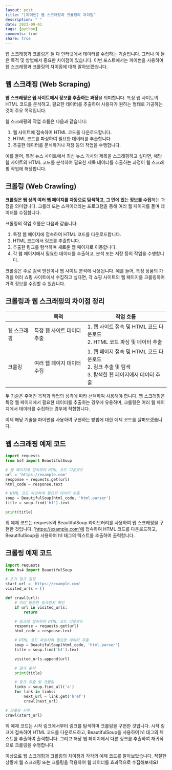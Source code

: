 ```yaml
---
layout: post
title: "[파이썬] 웹 스크래핑과 크롤링의 차이점"
description: " "
date: 2023-09-01
tags: [python]
comments: true
share: true
---
```


웹 스크래핑과 크롤링은 둘 다 인터넷에서 데이터를 수집하는 기술입니다. 그러나 이 둘은 목적 및 방법에서 중요한 차이점이 있습니다. 이번 포스트에서는 파이썬을 사용하여 웹 스크래핑과 크롤링의 차이점에 대해 알아보겠습니다.

## 웹 스크래핑 (Web Scraping)

**웹 스크래핑은 웹 사이트에서 정보를 추출하는 과정**을 의미합니다. 특정 웹 사이트의 HTML 코드를 분석하고, 필요한 데이터를 추출하여 사용자가 원하는 형태로 가공하는 것이 주요 목적입니다.

웹 스크래핑의 작업 흐름은 다음과 같습니다:

1. 웹 사이트에 접속하여 HTML 코드를 다운로드합니다.
2. HTML 코드를 파싱하여 필요한 데이터를 추출합니다.
3. 추출한 데이터를 분석하거나 저장 등의 작업을 수행합니다.

예를 들어, 특정 뉴스 사이트에서 최신 뉴스 기사의 제목을 스크래핑하고 싶다면, 해당 웹 사이트의 HTML 코드를 분석하여 필요한 제목 데이터를 추출하는 과정이 웹 스크래핑 작업에 해당합니다.

## 크롤링 (Web Crawling)

**크롤링은 웹 상의 여러 웹 페이지를 자동으로 탐색하고, 그 안에 있는 정보를 수집**하는 과정을 의미합니다. 크롤러 또는 스파이더라는 프로그램을 통해 여러 웹 페이지를 돌며 데이터를 수집합니다.

크롤링의 작업 흐름은 다음과 같습니다:

1. 특정 웹 페이지에 접속하여 HTML 코드를 다운로드합니다.
2. HTML 코드에서 링크를 추출합니다.
3. 추출한 링크를 탐색하며 새로운 웹 페이지로 이동합니다.
4. 각 웹 페이지에서 필요한 데이터를 추출하고, 분석 또는 저장 등의 작업을 수행합니다.

크롤링은 주로 검색 엔진이나 웹 사이트 분석에 사용됩니다. 예를 들어, 특정 상품의 가격을 여러 쇼핑 사이트에서 수집하고 싶다면, 각 쇼핑 사이트의 웹 페이지를 크롤링하여 가격 정보를 수집할 수 있습니다.

## 크롤링과 웹 스크래핑의 차이점 정리

|          | 목적             | 작업 흐름                                               |
|----------|------------------|---------------------------------------------------------|
| 웹 스크래핑 | 특정 웹 사이트 데이터 추출 | 1. 웹 사이트 접속 및 HTML 코드 다운로드<br> 2. HTML 코드 파싱 및 데이터 추출 |
| 크롤링      | 여러 웹 페이지 데이터 수집 | 1. 웹 페이지 접속 및 HTML 코드 다운로드<br> 2. 링크 추출 및 탐색<br> 3. 탐색한 웹 페이지에서 데이터 추출 |

두 기술은 주어진 목적과 작업의 성격에 따라 선택하여 사용해야 합니다. 웹 스크래핑은 특정 웹 페이지에서 필요한 데이터를 추출하는 경우에 유용하며, 크롤링은 여러 웹 페이지에서 데이터를 수집하는 경우에 적합합니다.

이제 해당 기술을 파이썬을 사용하여 구현하는 방법에 대한 예제 코드를 살펴보겠습니다.

## 웹 스크래핑 예제 코드

```python
import requests
from bs4 import BeautifulSoup

# 웹 페이지에 접속하여 HTML 코드 다운로드
url = 'https://example.com'
response = requests.get(url)
html_code = response.text

# HTML 코드 파싱하여 필요한 데이터 추출
soup = BeautifulSoup(html_code, 'html.parser')
title = soup.find('h1').text

print(title)
```

위 예제 코드는 requests와 BeautifulSoup 라이브러리를 사용하여 웹 스크래핑을 구현한 것입니다. 'https://example.com'에 접속하여 HTML 코드를 다운로드하고, BeautifulSoup을 사용하여 h1 태그의 텍스트를 추출하여 출력합니다.

## 크롤링 예제 코드

```python
import requests
from bs4 import BeautifulSoup

# 초기 링크 설정
start_url = 'https://example.com'
visited_urls = []

def crawl(url):
    # 이미 방문한 링크인지 확인
    if url in visited_urls:
        return

    # 링크에 접속하여 HTML 코드 다운로드
    response = requests.get(url)
    html_code = response.text

    # HTML 코드 파싱하여 필요한 데이터 추출
    soup = BeautifulSoup(html_code, 'html.parser')
    title = soup.find('h1').text

    visited_urls.append(url)

    # 결과 출력
    print(title)

    # 링크 추출 및 크롤링
    links = soup.find_all('a')
    for link in links:
        next_url = link.get('href')
        crawl(next_url)

# 크롤링 시작
crawl(start_url)
```

위 예제 코드는 시작 링크에서부터 링크를 탐색하며 크롤링을 구현한 것입니다. 시작 링크에 접속하여 HTML 코드를 다운로드하고, BeautifulSoup을 사용하여 h1 태그의 텍스트를 추출하여 출력합니다. 그리고 해당 웹 페이지에서 다른 링크를 추출하여 재귀적으로 크롤링을 수행합니다.

이상으로 웹 스크래핑과 크롤링의 차이점과 각각의 예제 코드를 알아보았습니다. 적절한 상황에 웹 스크래핑 또는 크롤링을 적용하여 웹 데이터를 효과적으로 수집해보세요!